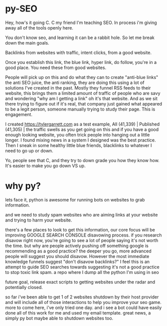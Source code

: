 # py-SEO
Hey, how's it going C. C my friend I'm teaching SEO. In process i'm giving away all of the tools openly here.

You don't know seo, and learning it can be a rabbit hole. So let me break down the main goals.

Backlinks from websites with traffic, intent clicks, from a good website.

Once you establish this link, the blue link, hyper link, do follow, you're in a good place. You need these from good websites.

People will pick up on this and do what they can to create "anti-blue links" the anti SEO juice, the anti ranking, they are doing this using a lot of solutions I've created in the past. Mostly they funnel RSS feeds to their website, this brings them a limited amount of traffic of people who are savy and wondering "why am I getting a link" oh it's that website. And as we sit there trying to figure out if it's real, that company just gained what appeared to be a legit person, someone manually trying to study their page. This is engagement.

I created https://tylergarrett.com as a test example, All (41,339) | Published (41,305) | the traffic swells as you get going on this and if you have a good enough looking website, you often trick people into hanging out a little longer. I found mixing news in a system I designed was the best practice. Then I sneak in some healthy little blue friends, blacklinks to whatever I need to go up or down.

Yo, people see that C, and they try to down grade you how they know how. It's easier to make you go down VS up.

# why py?
lets face it, python is awesome for running bots on websites to grab information.

and we need to study spam websites who are aiming links at your website and trying to harm your website. 

there's a few places to look to get this information, our core focus will be improving GOOGLE SEARCH CONSOLE disavowing process. if you research disavow right now, you're going to see a lot of people saying it's not worth the time. but why are people actively pushing off something google is recommending as a good practice? the deeper you go, more advanced people will suggest you should disavow. However the most immediate knowledge funnels suggest "don't disavow backlinks?" I feel this is an attempt to guide SEO searches towards suggesting it's not a good practice to stop toxic link spam.
a repo where I dump all the python I'm using in seo

future goal, release exact scripts to getting websites under the radar and potentially closed.

so far i've been able to get 1 of 2 websites shutdown by their host provider and will include all of those interactions to help you improve your seo game. more to come here, i've only tried one day. and i see a bot could have easily done all of this work for me and used my email template. great news, a simply py bot maybe able to shutdown websites too.
